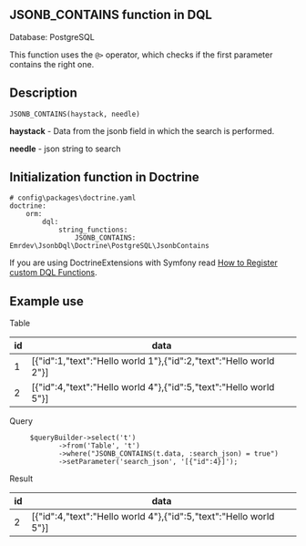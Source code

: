 ## JSONB_CONTAINS function in DQL


Database: PostgreSQL

This function uses the `@>` operator, which checks if the first parameter contains the right one.

## Description
```
JSONB_CONTAINS(haystack, needle)
```


**haystack** - Data from the jsonb field in which the search is performed.

**needle** - json string to search


## Initialization function in Doctrine
```
# config\packages\doctrine.yaml
doctrine: 
    orm:
        dql:
            string_functions:
                JSONB_CONTAINS: Emrdev\JsonbDql\Doctrine\PostgreSQL\JsonbContains
```
If you are using DoctrineExtensions with Symfony read [How to Register custom DQL Functions](https://symfony.com/doc/current/doctrine/custom_dql_functions.html).


## Example use

Table

| id | data                                                                      |
|----|----------------------------------------------------------------------------|
| 1  | [{"id":1,"text":"Hello world 1"},{"id":2,"text":"Hello world 2"}] |
| 2  | [{"id":4,"text":"Hello world 4"},{"id":5,"text":"Hello world 5"}] |


Query
```
     $queryBuilder->select('t')
            ->from('Table', 't')
            ->where("JSONB_CONTAINS(t.data, :search_json) = true") 
            ->setParameter('search_json', '[{"id":4}]');
```

Result

| id | data                                                                      |
|----|----------------------------------------------------------------------------| 
| 2  | [{"id":4,"text":"Hello world 4"},{"id":5,"text":"Hello world 5"}] |
